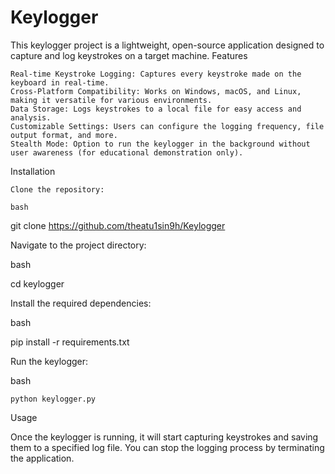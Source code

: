 # Keylogger
This keylogger project is a lightweight, open-source application designed to capture and log keystrokes on a target machine.
Features

    Real-time Keystroke Logging: Captures every keystroke made on the keyboard in real-time.
    Cross-Platform Compatibility: Works on Windows, macOS, and Linux, making it versatile for various environments.
    Data Storage: Logs keystrokes to a local file for easy access and analysis.
    Customizable Settings: Users can configure the logging frequency, file output format, and more.
    Stealth Mode: Option to run the keylogger in the background without user awareness (for educational demonstration only).

Installation

    Clone the repository:

    bash 
git clone https://github.com/theatu1sin9h/Keylogger


Navigate to the project directory:

bash

cd keylogger

Install the required dependencies:

bash

pip install -r requirements.txt

Run the keylogger:

bash

    python keylogger.py

Usage

Once the keylogger is running, it will start capturing keystrokes and saving them to a specified log file. You can stop the logging process by terminating the application.

